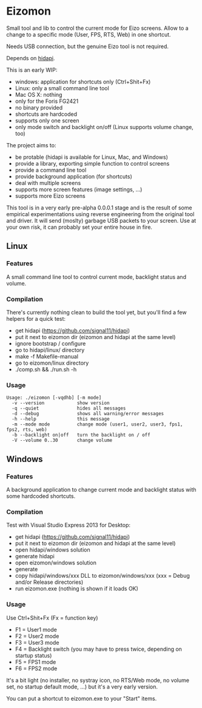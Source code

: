# Eizomon


Small tool and lib to control the current mode for Eizo screens. Allow to a change to a specific mode (User, FPS, RTS, Web) in one shortcut.

Needs USB connection, but the genuine Eizo tool is not required.

Depends on [hidapi](https://github.com/signal11/hidapi).

This is an early WIP:
 * windows: application for shortcuts only (Ctrl+Shit+Fx)
 * Linux: only a small command line tool
 * Mac OS X: nothing
 * only for the Foris FG2421
 * no binary provided
 * shortcuts are hardcoded
 * supports only one screen
 * only mode switch and backlight on/off (Linux supports volume change, too)

The project aims to:
 * be protable (hidapi is available for Linux, Mac, and Windows)
 * provide a library, exporting simple function to control screens
 * provide a command line tool
 * provide background application (for shortcuts)
 * deal with multiple screens
 * supports more screen features (image settings, ...)
 * supports more Eizo screens

This tool is in a very early pre-alpha 0.0.0.1 stage and is the result of some empirical experimentations using reverse engineering from the original tool and driver. It will send (moslty) garbage USB packets to your screen.
Use at your own risk, it can probably set your entire house in fire.

## Linux

### Features

A small command line tool to control current mode, backlight status and volume.

### Compilation

There's currently nothing clean to build the tool yet, but you'll find a few helpers for a quick test:

- get hidapi (https://github.com/signal11/hidapi)
- put it next to eizomon dir (eizomon and hidapi at the same level)
- ignore bootstrap / configure
- go to hidapi/linux/ directory
- make -f Makefile-manual
- go to eizomon/linux directory
- ./comp.sh && ./run.sh -h

### Usage

```
Usage: ./eizomon [-vqdhb] [-m mode]
  -v --version            show version
  -q --quiet              hides all messages
  -d --debug              shows all warning/error messages
  -h --help               this message
  -m --mode mode          change mode (user1, user2, user3, fps1, fps2, rts, web)
  -b --backlight on|off   turn the backlight on / off
  -V --volume 0..30       change volume
```

## Windows

### Features

A background application to change current mode and backlight status with some hardcoded shortcuts.

### Compilation

Test with Visual Studio Express 2013 for Desktop:

- get hidapi (https://github.com/signal11/hidapi)
- put it next to eizomon dir (eizomon and hidapi at the same level)
- open hidapi/windows solution
- generate hidapi
- open eizomon/windows solution
- generate
- copy hidapi/windows/xxx DLL to eizomon/windows/xxx (xxx = Debug and/or Release directories)
- run eizomon.exe (nothing is shown if it loads OK)

### Usage

Use Ctrl+Shit+Fx (Fx = function key)

- F1 = User1 mode
- F2 = User2 mode
- F3 = User3 mode
- F4 = Backlight switch (you may have to press twice, depending on startup status)
- F5 = FPS1 mode
- F6 = FPS2 mode

It's a bit light (no installer, no systray icon, no RTS/Web mode, no volume set, no startup default mode, …) but it's a very early version.

You can put a shortcut to eizomon.exe to your "Start" items.
